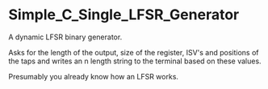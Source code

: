 # Simple_C_Single_LFSR_Generator

A dynamic LFSR binary generator.

Asks for the length of the output, size of the register, ISV's and positions of the taps and writes an n length string to
the terminal based on these values.

Presumably you already know how an LFSR works.

